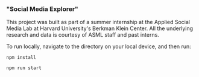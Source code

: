 ### "Social Media Explorer"

This project was built as part of a summer internship at the Applied Social Media Lab at Harvard University's Berkman Klein Center. All the underlying research and data is courtesy of ASML staff and past interns.

To run locally, navigate to the directory on your local device, and then run:

`npm install`

`npm run start`
